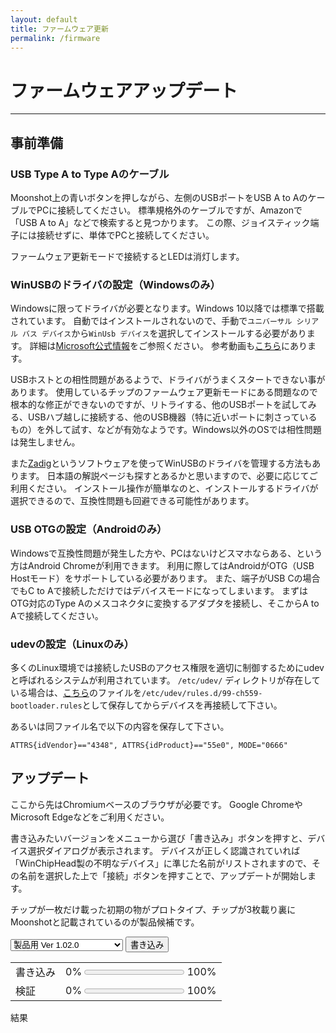 ```yaml
---
layout: default
title: ファームウェア更新
permalink: /firmware
---
```

# ファームウェアアップデート
---
## 事前準備
### USB Type A to Type Aのケーブル
Moonshot上の青いボタンを押しながら、左側のUSBポートをUSB A to AのケーブルでPCに接続してください。
標準規格外のケーブルですが、Amazonで「USB A to A」などで検索すると見つかります。
この際、ジョイスティック端子には接続せずに、単体でPCと接続してください。

ファームウェア更新モードで接続するとLEDは消灯します。

### WinUSBのドライバの設定（Windowsのみ）
Windowsに限ってドライバが必要となります。Windows 10以降では標準で搭載されています。
自動ではインストールされないので、手動で`ユニバーサル シリアル バス デバイス`から`WinUsb デバイス`を選択してインストールする必要があります。
詳細は[Microsoft公式情報](https://learn.microsoft.com/ja-jp/windows-hardware/drivers/usbcon/winusb-installation#installing-winusb-by-specifying-the-system-provided-device-class)をご参照ください。
参考動画も[こちら](https://www.youtube.com/watch?v=5yzpc2vI_94)にあります。

USBホストとの相性問題があるようで、ドライバがうまくスタートできない事があります。
使用しているチップのファームウェア更新モードにある問題なので根本的な修正ができないのですが、リトライする、他のUSBポートを試してみる、USBハブ越しに接続する、他のUSB機器（特に近いポートに刺さっているもの）を外して試す、などが有効なようです。Windows以外のOSでは相性問題は発生しません。

また[Zadig](https://zadig.akeo.ie/)というソフトウェアを使ってWinUSBのドライバを管理する方法もあります。
日本語の解説ページも探すとあるかと思いますので、必要に応じてご利用ください。
インストール操作が簡単なのと、インストールするドライバが選択できるので、互換性問題も回避できる可能性があります。

### USB OTGの設定（Androidのみ）
Windowsで互換性問題が発生した方や、PCはないけどスマホならある、という方はAndroid Chromeが利用できます。
利用に際してはAndroidがOTG（USB Hostモード）をサポートしている必要があります。
また、端子がUSB Cの場合でもC to Aで接続しただけではデバイスモードになってしまいます。
まずはOTG対応のType Aのメスコネクタに変換するアダプタを接続し、そこからA to Aで接続してください。

### udevの設定（Linuxのみ）
多くのLinux環境では接続したUSBのアクセス権限を適切に制御するためにudevと呼ばれるシステムが利用されています。
`/etc/udev/` ディレクトリが存在している場合は、[こちら](https://github.com/toyoshim/iona-us/blob/main/docs/linux/99-ch559-bootloader.rules)のファイルを`/etc/udev/rules.d/99-ch559-bootloader.rules`として保存してからデバイスを再接続して下さい。

あるいは同ファイル名で以下の内容を保存して下さい。
```
ATTRS{idVendor}=="4348", ATTRS{idProduct}=="55e0", MODE="0666"
```

## アップデート
ここから先はChromiumベースのブラウザが必要です。
Google ChromeやMicrosoft Edgeなどをご利用ください。

書き込みたいバージョンをメニューから選び「書き込み」ボタンを押すと、デバイス選択ダイアログが表示されます。
デバイスが正しく認識されていれば「WinChipHead製の不明なデバイス」に準じた名前がリストされますので、その名前を選択した上で「接続」ボタンを押すことで、アップデートが開始します。

チップが一枚だけ載った初期の物がプロトタイプ、チップが3枚載り裏にMoonshotと記載されているのが製品候補です。

<script src="https://toyoshim.github.io/CH559Flasher.js/CH559Flasher.js"></script>
<script>
async function flash() {
  const firmwares = [
    'firmwares/ms_v1_00_0.bin',
    'firmwares/ms2_v1_00_0.bin',
    'firmwares/ms2_v1_00_0.bin',
    'firmwares/ms2_v1_01_0.bin',
    'firmwares/ms2_v1_02_0.bin',
  ];
  const progressWrite = document.getElementById('progress_write');
  const progressVerify = document.getElementById('progress_verify');
  const error = document.getElementById('error');
  progressWrite.value = 0;
  progressVerify.value = 0;
  error.innerText = '';

  const flasher = new CH559Flasher();
  await flasher.connect();
  await flasher.erase();
  const url = firmwares[document.getElementById('version').selectedIndex];
  const response = await fetch(url);
  if (response.ok) {
    const bin = await response.arrayBuffer();
    await flasher.write(bin, rate => progressWrite.value = rate);
    await flasher.verify(bin, rate => progressVerify.value = rate);
    error.innerText = flasher.error ? flasher.error : '成功';
  } else {
    error.innerText = 'ファームウェアが見つかりません';
  }
}
</script>

<select id="version">
<option>プロトタイプ用 Ver 1.00.0</option>
<option>製品候補用 Ver 1.00.0</option>
<option>製品用 Ver 1.00.0</option>
<option>製品用 Ver 1.01.0</option>
<option selected>製品用 Ver 1.02.0</option>
</select>
<button onclick="flash();">書き込み</button>

| | |
|-|-|
|書き込み|0% <progress id="progress_write" max=1 value=0></progress> 100%|
|検証|0% <progress id="progress_verify" max=1 value=0></progress> 100%|

結果
<pre id="error"></pre>

